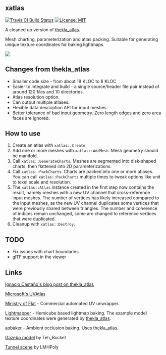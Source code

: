 ## xatlas

[![Travis CI Build Status](https://travis-ci.org/jpcy/xatlas.svg?branch=master)](https://travis-ci.org/jpcy/xatlas) [![License: MIT](https://img.shields.io/badge/License-MIT-yellow.svg)](https://opensource.org/licenses/MIT)

A cleaned up version of [thekla_atlas](https://github.com/Thekla/thekla_atlas).

Mesh charting, parameterization and atlas packing. Suitable for generating unique texture coordinates for baking lightmaps.

[![](https://user-images.githubusercontent.com/3744372/43034067-5c09c1da-8d18-11e8-8490-25770f05e8e0.png)](https://user-images.githubusercontent.com/3744372/43034066-53a62dee-8d18-11e8-9767-0b38ed3fa2d3.png)

## Changes from thekla_atlas
* Smaller code size - from about 18 KLOC to 8 KLOC
* Easier to integrate and build - a single source/header file pair instead of around 120 files and 10 directories.
* Atlas resolution option.
* Can output multiple atlases.
* Flexible data description API for input meshes.
* Better tolerance of bad input geometry. Zero length edges and zero area faces are ignored.

## How to use

1. Create an atlas with `xatlas::Create`.
2. Add one or more meshes with `xatlas::AddMesh`. Mesh geometry should be manifold.
3. Call `xatlas::GenerateCharts`. Meshes are segmented into disk-shaped charts, then flattened into 2D parameterizations.
4. Call `xatlas::PackCharts`. Charts are packed into one or more atlases. You can call `xatlas::PackCharts` multiple times to tweak options like unit to texel scale and resolution.
5. The `xatlas::Atlas` instance created in the first step now contains the result, namely meshes with a new UV channel that cross-reference input meshes. The number of vertices has likely increased compared to the input meshes, as the new UV channel duplicates some vertices that were previously shared between triangles. The number and coherence of indices remain unchanged, some are changed to reference vertices that were duplicated.
6. Cleanup with `xatlas::Destroy`.

## TODO

* Fix issues with chart boundaries
* glTF support in the viewer

## Links
[Ignacio Castaño's blog post on thekla_atlas](http://the-witness.net/news/2010/03/graphics-tech-texture-parameterization/)

[Microsoft's UVAtlas](https://github.com/Microsoft/UVAtlas)

[Ministry of Flat](http://www.quelsolaar.com/ministry_of_flat/) - Commercial automated UV unwrapper.

[Lightmapper](https://github.com/ands/lightmapper) - Hemicube based lightmap baking. The example model texture coordinates were generated by [thekla_atlas](https://github.com/Thekla/thekla_atlas).

[aobaker](https://github.com/prideout/aobaker) - Ambient occlusion baking. Uses [thekla_atlas](https://github.com/Thekla/thekla_atlas).

[Gazebo model](https://opengameart.org/content/gazebo-0) by Teh_Bucket

[Tunnel scene](https://lmhpoly.com/unity-tutorial-volumetric-lighting/) by LMHPoly
